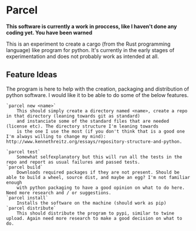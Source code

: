 # Parcel

**This software is currently a work in proccess, like I haven't done any coding yet. You have been warned**

This is an experiment to create a cargo (from the Rust programming language) like program for python.
It's currently in the early stages of experimentation and does not probably work as intended at all.


## Feature Ideas
The program is here to help with the creation, packaging and distribution of python software. I would like it to be able to do some of the below features.

	`parcel new <name>`
		This should simply create a directory named <name>, create a repo in that directory (leaning towards git as standard)
		and instanciate some of the standard files that are needed (license etc). The directory structure I'm leaning towards
		is the one I use the most (if you don't think that is a good one I'm always willing to change my mind): http://www.kennethreitz.org/essays/repository-structure-and-python.
	
	`parcel test`
		Somewhat selfexplanatory but this will run all the tests in the repo and report as usual failures and passed tests.
	`parcel build`
		Downloads required packages if they are not present. Should be able to build a wheel, source dist, and maybe an egg? I'm not familiar enough
		with python packaging to have a good opinion on what to do here. Need more research and / or suggestions.
	`parcel install`
		Installs the software on the machine (should work as pip)
	`parcel distribute`
		This should distribute the program to pypi, similar to twine upload. Again need more research to make a good decision on what to do.

